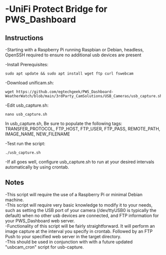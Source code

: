 # -UniFi Protect Bridge for PWS_Dashboard


## Instructions

-Starting with a Raspberry Pi running Raspbian or Debian, headless, OpenSSH required to ensure no additional usb devices are present

-Install Prerequisites:		
```
sudo apt update && sudo apt install wget ftp curl fswebcam
```

-Download unificam.sh:		
```
wget https://github.com/egtechgeek/PWS_Dashboard-WeatherWatch/blob/main/3rdParty_CamSolutions/USB_Cameras/usb_capture.sh
```

-Edit usb_capture.sh:			
```
nano usb_capture.sh
```
In usb_capture.sh, Be sure to populate the following tags:
	TRANSFER_PROTOCOL, FTP_HOST, FTP_USER, FTP_PASS, REMOTE_PATH, IMAGE_NAME, NEW_FILENAME
			
-Test run the script:		
```
./usb_capture.sh
```

-If all goes well, configure usb_capture.sh to run at your desired intervals automatically by using crontab.


## Notes
-This script will require the use of a Raspberry Pi or minimal Debian machine.<br>
-This script will require very basic knowledge to modify it to your needs, such as setting the USB port of your camera (/dev/ttyUSB0 is typically the default)  when no other usb devices are connected, and FTP information for your PWS_Dashboard web server.<br>
-Functionality of this script will be fairly straightforward. It will perform an image capture at the interval you specify in crontab. Followed by an FTP Push to your specified web server in the target directory.<br>
-This should be used in conjunction with with a future updated "usbcam_cron" script for usb-capture.
